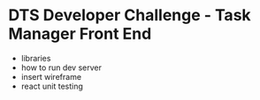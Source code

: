 # DTS Developer Challenge - Task Manager Front End

- libraries
- how to run dev server
- insert wireframe
- react unit testing
